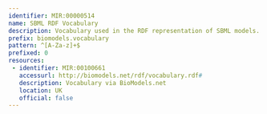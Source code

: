 ```yaml
---
identifier: MIR:00000514
name: SBML RDF Vocabulary
description: Vocabulary used in the RDF representation of SBML models.
prefix: biomodels.vocabulary
pattern: ^[A-Za-z]+$
prefixed: 0
resources:
 - identifier: MIR:00100661
   accessurl: http://biomodels.net/rdf/vocabulary.rdf#
   description: Vocabulary via BioModels.net
   location: UK
   official: false
---
```

